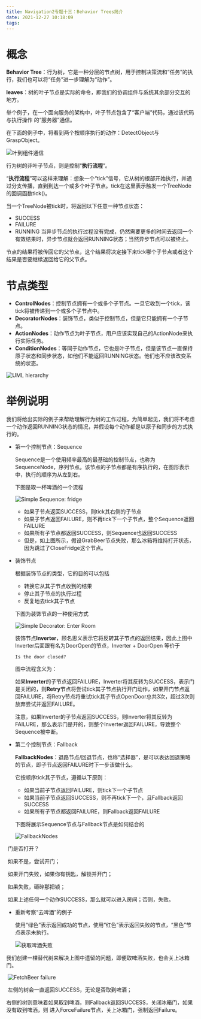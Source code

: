 ```yaml
---
title: Navigation2专题十三：Behavior Trees简介
date: 2021-12-27 10:18:09
tags:
---
```


# 概念

**Behavior Tree**：行为树，它是一种分层的节点树，用于控制决策流和“任务”的执行，我们也可以将“任务”进一步理解为“动作”。

**leaves**：树的叶子节点是实际的命令，即我们的协调组件与系统其余部分交互的地方。

​				举个例子，在一个面向服务的架构中，叶子节点包含了“客户端”代码，通过该代码与执行操作				的“服务器”通信。

在下面的例子中，将看到两个按顺序执行的动作：DetectObject与GraspObject。

![叶到组件通信](/home/ubuntu-ros2/myBlog/source/_posts/Navigation2专题十三：Behavior-Trees简介/leaftocomponentcommunication.png)

行为树的非叶子节点，则是控制“**执行流程**”。

“**执行流程**”可以这样来理解：想象一个“tick”信号，它从树的根部开始执行，并通过分支传播，直到到达一个或多个叶子节点。tick在这里表示触发一个TreeNode的回调函数tick()。

当一个TreeNode被tick时，将返回以下任意一种节点状态：

- SUCCESS
- FAILURE
- RUNNING 当异步节点的执行过程没有完成，仍然需要更多的时间去返回一个有效结果时，异步节点就会返回RUNNING状态；当然异步节点可以被终止。

节点的结果将被传回它的父节点，这个结果将决定接下来tick哪个子节点或者这个结果是否要继续返回给它的父节点。



# 节点类型

- **ControlNodes**：控制节点拥有一个或多个子节点。一旦它收到一个tick，该tick将被传递到一个或多个子节点中。
- **DecoratorNodes**：装饰节点，类似于控制节点，但是它只能拥有一个子节点。
- **ActionNodes**：动作节点为叶子节点，用户应该实现自己的ActionNode来执行实际任务。
- **ConditionNodes**：等同于动作节点，它也是叶子节点，但是该节点一直保持原子状态和同步状态，如他们不能返回RUNNING状态。他们也不应该改变系统的状态。

![UML hierarchy](/home/ubuntu-ros2/myBlog/source/_posts/Navigation2专题十三：Behavior-Trees简介/typehierarchy.png)



# 举例说明

我们将给出实际的例子来帮助理解行为树的工作过程，为简单起见，我们将不考虑一个动作返回RUNNING状态的情况，并假设每个动作都是以原子和同步的方式执行的。

- 第一个控制节点：Sequence

  Sequence是一个使用频率最高的最基础的控制节点，也称为SequenceNode，序列节点。该节点的子节点都是有序执行的，在图形表示中，执行的顺序为从左到右。

  下图是取一杯啤酒的一个流程

  ![Simple Sequence: fridge](/home/ubuntu-ros2/myBlog/source/_posts/Navigation2专题十三：Behavior-Trees简介/sequencebasic.png)

  - 如果子节点返回SUCCESS，则tick其右侧的子节点
  - 如果子节点返回FAILURE，则不再tick下一个子节点，整个Sequence返回FAILURE
  - 如果所有子节点都返回SUCCESS，则Sequence也返回SUCCESS
  - 但是，如上图所示，假设GrabBeer节点失败，那么冰箱将维持打开状态，因为跳过了CloseFridge这个节点。

- 装饰节点

  根据装饰节点的类型，它的目的可以包括

  - 转换它从其子节点收到的结果
  - 停止其子节点的执行过程
  - 反复地去tick其子节点

  下图为装饰节点的一种使用方式

  ![Simple Decorator: Enter Room](/home/ubuntu-ros2/myBlog/source/_posts/Navigation2专题十三：Behavior-Trees简介/decoratorenterroom.png)

  装饰节点**Inverter**，顾名思义表示它将反转其子节点的返回结果，因此上图中Inverter后面跟有名为DoorOpen的节点，Inverter + DoorOpen 等价于

  ```
  Is the door closed?
  ```

  图中流程含义为：

  如果**Inverter**的子节点返回FAILURE，Inverter将其反转为SUCCESS，表示门是关闭的，则**Retry**节点将尝试tick其子节点执行开门动作，如果开门节点返回FAILURE，将Retry节点将重试tick其子节点OpenDoor总共3次，超过3次则放弃尝试并返回FAILURE。

  注意，如果Inverter的子节点返回SUCCESS，则Inverter将其反转为FAILURE，那么表示门是开的，则整个Inverter返回FAILURE，导致整个Sequence被中断。

- 第二个控制节点：Fallback

  **FallbackNodes**：退路节点/回退节点，也称“选择器”，是可以表达回退策略的节点，即子节点返回FAILURE时下一步该做什么。

  它按顺序tick其子节点，遵循以下原则：

  - 如果当前子节点返回FAILURE，则tick下一个子节点
  - 如果当前子节点返回SUCCESS，则不再tick下一个，且Fallback返回SUCCESS
  - 如果所有子节点都返回FAILURE，则Fallback返回FAILURE

  下图将展示Sequence节点与Fallback节点是如何结合的

  ![FallbackNodes](/home/ubuntu-ros2/myBlog/source/_posts/Navigation2专题十三：Behavior-Trees简介/fallbackbasic.png)

​		门是否打开？

​		如果不是，尝试开门；

​		如果开门失败，如果你有钥匙，解锁并开门；

​		如果失败，砸碎那把锁；

​		如果上述任何一个动作SUCCESS，那么就可以进入房间；否则，失败。

- 重新考察“去啤酒”的例子

  使用“绿色”表示返回成功的节点，使用“红色”表示返回失败的节点，“黑色”节点表示未执行。

  ![获取啤酒失败](https://d33wubrfki0l68.cloudfront.net/889e88af56d79fad6fec87ace84087d3cbbc7fbe/c636d/images/fetchbeerfails.png)

​		我们创建一棵替代树来解决上图中遗留的问题，即便取啤酒失败，也会关上冰箱门。

​		![FetchBeer failure](/home/ubuntu-ros2/myBlog/source/_posts/Navigation2专题十三：Behavior-Trees简介/fetchbeer.png)

​		左侧的树会一直返回SUCCESS，无论是否取到啤酒；

​		右侧的树则意味着如果取到啤酒，则Fallback返回SUCCESS，关闭冰箱门，如果没有取到啤酒，则		进入ForceFailure节点，关上冰箱门，强制返回Failure。
